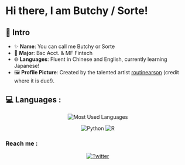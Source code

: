# Hi there, I am Butchy / Sorte!

## 👋 Intro

- ✨ **Name**: You can call me Butchy or Sorte
- 📖 **Major**: Bsc Acct. & MF Fintech
- 🌐 **Languages**: Fluent in Chinese and English, currently learning Japanese!
- 🖼️ **Profile Picture**: Created by the talented artist [routinearson](https://x.com/routinearson) (credit where it is due!).

## 💻 Languages :

<div align="center">

![Most Used Languages](https://github-readme-stats.vercel.app/api/top-langs/?username=ButchySt&layout=compact&theme=github-light)

![Python](https://img.shields.io/badge/Python-3776AB?style=for-the-badge&logo=python&logoColor=white)
![R](https://img.shields.io/badge/R-276DC3?style=for-the-badge&logo=r&logoColor=white)

</div>

### Reach me :

<div align="center">

[![Twitter](https://img.shields.io/badge/Twitter-1DA1F2?style=for-the-badge&logo=twitter&logoColor=white)](https://twitter.com/KonoSorte)

</div>
